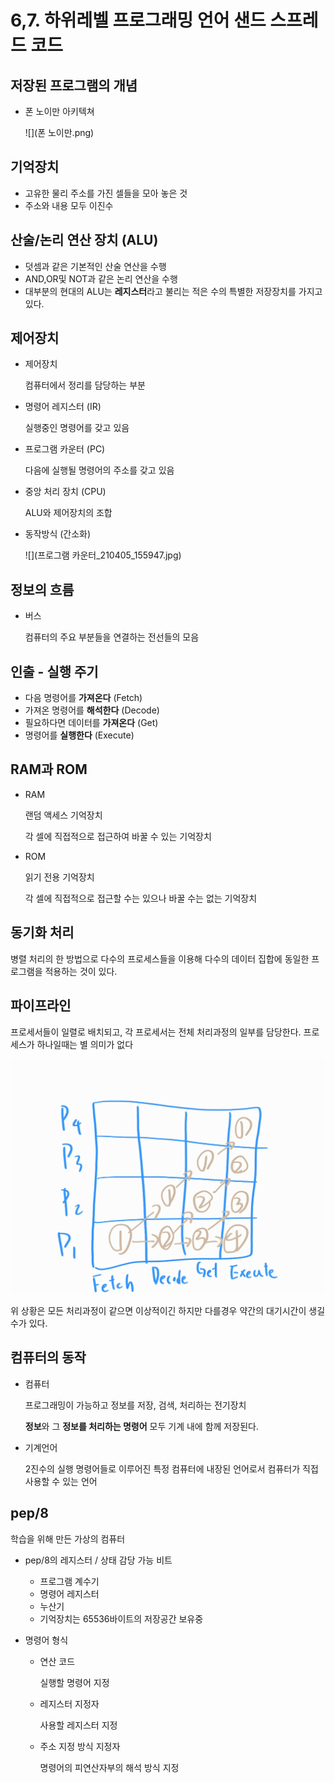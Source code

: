 # 6,7. 하위레벨 프로그래밍 언어 샌드 스프레드 코드

## 저장된 프로그램의 개념

- 폰 노이만 아키텍쳐

  ![](폰 노이만.png)

## 기억장치

- 고유한 물리 주소를 가진 셀들을 모아 놓은 것
- 주소와 내용 모두 이진수

## 산술/논리 연산 장치 (ALU)

- 덧셈과 같은 기본적인 산술 연산을 수행
- AND,OR및 NOT과 같은 논리 연산을 수행
- 대부분의 현대의 ALU는 **레지스터**라고 불리는 적은 수의 특별한 저장장치를 가지고 있다.

## 제어장치

- 제어장치

  컴퓨터에서 정리를 담당하는 부분

- 명령어 레지스터 (IR)

  실행중인 명령어를 갖고 있음

- 프로그램 카운터 (PC)

  다음에 실행될 명령어의 주소를 갖고 있음

- 중앙 처리 장치 (CPU)

  ALU와 제어장치의 조합

- 동작방식 (간소화)

  ![](프로그램 카운터_210405_155947.jpg)

## 정보의 흐름

- 버스

  컴퓨터의 주요 부분들을 연결하는 전선들의 모음

## 인출 - 실행 주기

- 다음 명령어를 **가져온다** (Fetch)
- 가져온 명령어를 **해석한다** (Decode)
- 필요하다면 데이터를 **가져온다** (Get)
- 명령어를 **실행한다** (Execute)

## RAM과 ROM

- RAM

  랜덤 액세스 기억장치

  각 셀에 직접적으로 접근하여 바꿀 수 있는 기억장치

- ROM

  읽기 전용 기억장치

  각 셀에 직접적으로 접근할 수는 있으나 바꿀 수는 없는 기억장치

## 동기화 처리

병렬 처리의 한 방법으로 다수의 프로세스들을 이용해 다수의 데이터 집합에 동일한 프로그램을 적용하는 것이 있다.

## 파이프라인

프로세서들이 일렬로 배치되고, 각 프로세서는 전체 처리과정의 일부를 담당한다. 프로세스가 하나일때는 별 의미가 없다

![](파이프라인_210405_163335.jpg)

위 상황은 모든 처리과정이 같으면 이상적이긴 하지만 다를경우 약간의 대기시간이 생길 수가 있다.

## 컴퓨터의 동작

- 컴퓨터

  프로그래밍이 가능하고 정보를 저장, 검색, 처리하는 전기장치

  **정보**와 그 **정보를 처리하는 명령어** 모두 기계 내에 함께 저장된다.

- 기계언어

  2진수의 실행 명령어들로 이루어진 특정 컴퓨터에 내장된 언어로서 컴퓨터가 직접 사용할 수 있는 언어

## pep/8

학습을 위해 만든 가상의 컴퓨터

- pep/8의 레지스터 / 상태 감당 가능 비트

  - 프로그램 계수기
  - 명령어 레지스터
  - 누산기
  - 기억장치는 65536바이트의 저장공간 보유중

- 명령어 형식

  - 연산 코드

    실행할 명령어 지정

  - 레지스터 지정자

    사용할 레지스터 지정

  - 주소 지정 방식 지정자

    명령어의 피연산자부의 해석 방식 지정